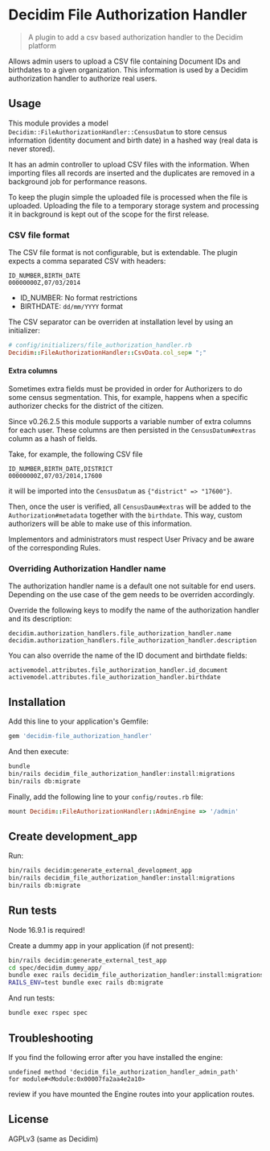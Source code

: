 # Decidim File Authorization Handler

> A plugin to add a csv based authorization handler to the Decidim platform

Allows admin users to upload a CSV file containing Document IDs and birthdates
to a given organization.
This information is used by a Decidim authorization handler to authorize real
users.

## Usage

This module provides a model `Decidim::FileAuthorizationHandler::CensusDatum`
to store census information (identity document and birth date) in a hashed way
(real data is never stored).

It has an admin controller to upload CSV files with the information. When
importing files all records are inserted and the duplicates are removed in a
background job for performance reasons.

To keep the plugin simple the uploaded file is processed when the file is
uploaded.
Uploading the file to a temporary storage system and processing it in
background is kept out of the scope for the first release.

### CSV file format

The CSV file format is not configurable, but is extendable. The plugin expects a comma separated
CSV with headers:

```console
ID_NUMBER,BIRTH_DATE
00000000Z,07/03/2014
```

- ID_NUMBER: No format restrictions
- BIRTHDATE: `dd/mm/YYYY` format

The CSV separator can be overriden at installation level by using an
initializer:

```ruby
# config/initializers/file_authorization_handler.rb
Decidim::FileAuthorizationHandler::CsvData.col_sep= ";"
```

#### Extra columns

Sometimes extra fields must be provided in order for Authorizers to do some census segmentation. This, for example,
happens when a specific authorizer checks for the district of the citizen.

Since v0.26.2.5 this module supports a variable number of extra columns for each user. These columns are then persisted
in the `CensusDatum#extras` column as a hash of fields.

Take, for example, the following CSV file

```console
ID_NUMBER,BIRTH_DATE,DISTRICT
00000000Z,07/03/2014,17600
```

it will be imported into the `CensusDatum` as `{"district" => "17600"}`.

Then, once the user is verified, all `CensusDaum#extras` will be added to the `Authorization#metadata` together with the `birthdate`. This way, custom authorizers will be able to make use of this information.

Implementors and administrators must respect User Privacy and be aware of the corresponding Rules.

### Overriding Authorization Handler name

The authorization handler name is a default one not suitable for end users.
Depending on the use case of the gem needs to be overriden accordingly.

Override the following keys to modify the name of the authorization handler and
its description:

`decidim.authorization_handlers.file_authorization_handler.name`
`decidim.authorization_handlers.file_authorization_handler.description`

You can also override the name of the ID document and birthdate fields:

`activemodel.attributes.file_authorization_handler.id_document`
`activemodel.attributes.file_authorization_handler.birthdate`

## Installation

Add this line to your application's Gemfile:

```ruby
gem 'decidim-file_authorization_handler'
```

And then execute:

```bash
bundle
bin/rails decidim_file_authorization_handler:install:migrations
bin/rails db:migrate
```

Finally, add the following line to your `config/routes.rb` file:

```ruby
mount Decidim::FileAuthorizationHandler::AdminEngine => '/admin'
```

## Create development_app
Run:
```bash
bin/rails decidim:generate_external_development_app
bin/rails decidim_file_authorization_handler:install:migrations
bin/rails db:migrate
```

## Run tests

Node 16.9.1 is required!

Create a dummy app in your application (if not present):

```bash
bin/rails decidim:generate_external_test_app
cd spec/decidim_dummy_app/
bundle exec rails decidim_file_authorization_handler:install:migrations
RAILS_ENV=test bundle exec rails db:migrate
```

And run tests:

```bash
bundle exec rspec spec
```

## Troubleshooting

If you find the following error after you have installed the engine:

```
undefined method 'decidim_file_authorization_handler_admin_path'
for module#<Module:0x00007fa2aa4e2a10>
```

review if you have mounted the Engine routes into your application routes.

## License

AGPLv3 (same as Decidim)
